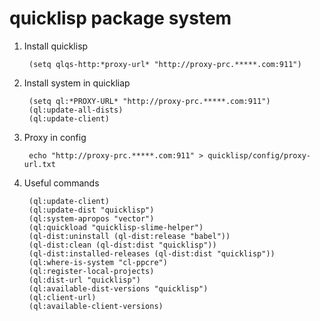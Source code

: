 quicklisp package system
========================

1. Install quicklisp

        (setq qlqs-http:*proxy-url* "http://proxy-prc.*****.com:911")

2. Install system in quickliap

        (setq ql:*PROXY-URL* "http://proxy-prc.*****.com:911")
        (ql:update-all-dists)
        (ql:update-client)

3. Proxy in config

        echo "http://proxy-prc.*****.com:911" > quicklisp/config/proxy-url.txt

4. Useful commands

        (ql:update-client)
        (ql:update-dist "quicklisp")
        (ql:system-apropos "vector")
        (ql:quickload "quicklisp-slime-helper")
        (ql-dist:uninstall (ql-dist:release "babel"))
        (ql-dist:clean (ql-dist:dist "quicklisp"))
        (ql-dist:installed-releases (ql-dist:dist "quicklisp"))
        (ql:where-is-system "cl-ppcre")
        (ql:register-local-projects)
        (ql:dist-url "quicklisp")
        (ql:available-dist-versions "quicklisp")
        (ql:client-url)
        (ql:available-client-versions)

